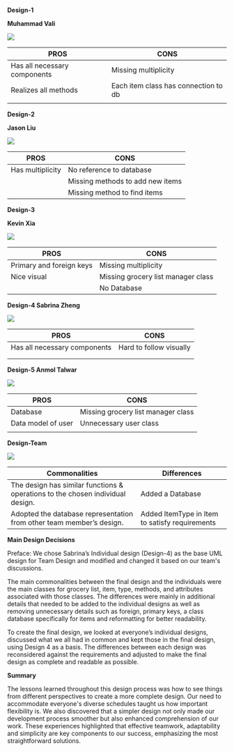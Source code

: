 ﻿**Design-1**

**Muhammad Vali**

![](Aspose.Words.3638cea3-d032-4a9b-9461-13c4bb514d63.001.jpeg)



|**PROS**|**CONS**|
| - | - |
|Has all necessary components|Missing multiplicity|
|Realizes all methods|Each item class has connection to db|
|||

**Design-2**

**Jason Liu**

![](Aspose.Words.3638cea3-d032-4a9b-9461-13c4bb514d63.002.jpeg)



|**PROS**|**CONS**|
| - | - |
|Has multiplicity|No reference to database|
||Missing methods to add new items|
||Missing method to find items|

**Design-3**

**Kevin Xia**

![](Aspose.Words.3638cea3-d032-4a9b-9461-13c4bb514d63.003.jpeg)



|**PROS**|**CONS**|
| - | - |
|Primary and foreign keys|Missing multiplicity|
|Nice visual|Missing grocery list manager class|
||No Database|


**Design-4 Sabrina Zheng**

![](Aspose.Words.3638cea3-d032-4a9b-9461-13c4bb514d63.004.jpeg)



|**PROS**|**CONS**|
| - | - |
|Has all necessary components|Hard to follow visually|
|||
|||

**Design-5 Anmol Talwar**

![](Aspose.Words.3638cea3-d032-4a9b-9461-13c4bb514d63.005.jpeg)



|**PROS**|**CONS**|
| - | - |
|Database|Missing grocery list manager class|
|Data model of user|Unnecessary user class|
|||
**Design-Team**

![](Aspose.Words.3638cea3-d032-4a9b-9461-13c4bb514d63.006.jpeg)



|Commonalities|Differences|
| - | - |
|The design has similar functions & operations to the chosen individual design.|Added a Database|
|Adopted the database representation from other team member’s design.|Added ItemType in Item to satisfy requirements|

**Main Design Decisions**

Preface: We chose Sabrina’s Individual design (Design-4) as the base UML design for Team Design and modified and changed it based on our team's discussions.

The main commonalities between the final design and the individuals were the main classes for grocery list, item, type, methods, and attributes associated with those classes. The differences were mainly in additional details that needed to be added to the individual designs as well as removing unnecessary details such as foreign, primary keys, a class database specifically for items and reformatting for better readability.

To create the final design, we looked at everyone’s individual designs, discussed what we all had in common and kept those in the final design, using Design 4 as a basis. The differences between each design was reconsidered against the requirements and adjusted to make the final design as complete and readable as possible.

**Summary**

The lessons learned throughout this design process was how to see things from different perspectives to create a more complete design. Our need to accommodate everyone's diverse schedules taught us how important flexibility is. We also discovered that a simpler design not only made our development process smoother but also enhanced comprehension of our work. These experiences highlighted that effective teamwork, adaptability and simplicity are key components to our success, emphasizing the most straightforward solutions.
